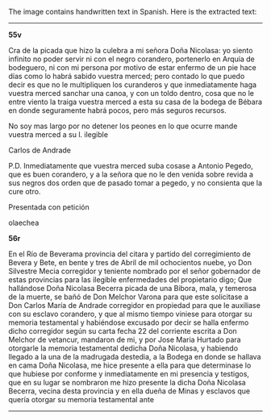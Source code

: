 The image contains handwritten text in Spanish. Here is the extracted text:

---

**55v**

Cra de la picada que hizo la culebra a mi señora Doña Nicolasa: yo siento infinito no poder servir ni con el negro corandero, portenerlo en Arquía de bodeguero, ni con mi persona por motivo de estar enfermo de un pie hace días como lo habrá sabido vuestra merced; pero contado lo que puedo decir es que no le multipliquen los curanderos y que inmediatamente haga vuestra merced sanchar una canoa, y con un toldo dentro, cosa que no le entre viento la traiga vuestra merced a esta su casa de la bodega de Bébara en donde seguramente habrá pocos, pero más seguros recursos.

No soy mas largo por no detener los peones en lo que ocurre mande vuestra merced a su l. ilegible

Carlos de Andrade

P.D. Inmediatamente que vuestra merced suba cosase a Antonio Pegedo, que es buen corandero, y a la señora que no le den venida sobre revida a sus negros dos orden que de pasado tomar a pegedo, y no consienta que la cure otro.

Presentada con petición

olaechea

**56r**

En el Río de Beverama provincia del citara y partido del corregimiento de Bevera y Bete, en bente y tres de Abril de mil ochocientos nuebe, yo Don Silvestre Mecia corregidor y teniente nombrado por el señor gobernador de estas provincias para las ilegible enfermedades del propietario digo; Que hallándose Doña Nicolasa Becerra picada de una Bibora, mala, y temerosa de la muerte, se bañó de Don Melchor Varona para que este solicitase a Don Carlos María de Andrade corregidor en propiedad para que le auxiliase con su esclavo corandero, y que al mismo tiempo viniese para otorgar su memoria testamental y habiéndose excusado por decir se halla enfermo dicho corregidor según su carta fecha 22 del corriente escrita a Don Melchor de vetancur, mandaron de mi, y por Jose Maria Hurtado para otorgarle la memoria testamental dedicha Doña Nicolasa, y habiendo llegado a la una de la madrugada destedia, a la Bodega en donde se hallava en cama Doña Nicolasa, me hice presente a ella para que determinase lo que hubiese por conforme y inmediatamente en mi presencia y testigos, que en su lugar se nombraron me hizo presente la dicha Doña Nicolasa Becerra, vecina desta provincia y en ella dueña de Minas y esclavos que quería otorgar su memoria testamental ante

---